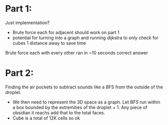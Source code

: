 # Part 1:

Just implementation?

- Brute force each for adjacent should work on part 1
- potential for turning into a graph and running dijkstra to only check for cubes 1 distance away to save time

Brute force each with every other ran in ~10 seconds correct answer

# Part 2:

Finding the air pockets to subtract sounds like a BFS from the outside of the droplet.

- We then need to represent the 3D space as a graph. Let BFS run within a box bounded by the extremities of the droplet + 1.  Any piece of obsidian it reachs add that to the total faces.
- Cube is a total of 12K cells so ok